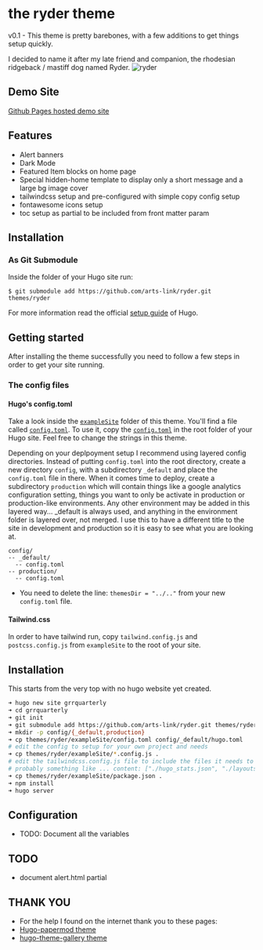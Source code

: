# the ryder theme  

v0.1 - This theme is pretty barebones, with a few additions to get things setup quickly.

I decided to name it after my late friend and companion, the rhodesian ridgeback / mastiff dog named Ryder.
![ryder](https://lh3.googleusercontent.com/pw/ABLVV86vT1B1GlVVA3-ZKPC7-SHC2KkvnhSgeJssyGi31xwtIvEL8-EzKxNSA9uMpJN8GtoTp3RkkVgEog-ZSJsKOJJtIvrB4S81UliRJl6pn8dzIlBTQn6ghn4NsYPIbe2zfJ5diuwzsLfIQco8WnHVgeKMnQ=w822-h617-s-no-gm?authuser=0)

## Demo Site

[Github Pages hosted demo site](https://arts-link.github.io/ryder/)

## Features

- Alert banners
- Dark Mode
- Featured Item blocks on home page
- Special hidden-home template to display only a short message and a large bg image cover
- tailwindcss setup and pre-configured with simple copy config setup
- fontawesome icons setup
- toc setup as partial to be included from front matter param

## Installation

### As Git Submodule

Inside the folder of your Hugo site run:

```
$ git submodule add https://github.com/arts-link/ryder.git themes/ryder
```
For more information read the official [setup guide](//gohugo.io/getting-started/quick-start/) of Hugo.

## Getting started

After installing the theme successfully you need to follow a few steps in order to get your site running.


### The config files

#### Hugo's config.toml
Take a look inside the [`exampleSite`](https://github.com/arts-link/ryder/tree/main/exampleSite) folder of this theme. You'll find a file called [`config.toml`](https://github.com/arts-link/ryder/blob/main/exampleSite/config.toml). To use it, copy the [`config.toml`](https://github.com/arts-link/ryder/blob/main/exampleSite/config.toml) in the root folder of your Hugo site. Feel free to change the strings in this theme.

Depending on your deplpoyment setup I recommend using layered config directories. Instead of putting `config.toml` into the root directory, create a new directory `config`, with a subdirectory `_default` and place the `config.toml` file in there. When it comes time to deploy, create a subdirectory `production` which will contain things like a google analytics configuration setting, things you want to only be activate in production or production-like environments. Any other environment may be added in this layered way... _default is always used, and anything in the environment folder is layered over, not merged. I use this to have a different title to the site in development and production so it is easy to see what you are looking at.

```
config/
-- _default/
  -- config.toml
-- production/
  -- config.toml
```

- You need to delete the line: `themesDir = "../.."` from your new `config.toml` file.

#### Tailwind.css

In order to have tailwind run, copy `tailwind.config.js` and `postcss.config.js` from `exampleSite` to the root of your site. 

## Installation

This starts from the very top with no hugo website yet created.

```bash
➜ hugo new site grrquarterly
➜ cd grrquarterly
➜ git init
➜ git submodule add https://github.com/arts-link/ryder.git themes/ryder
➜ mkdir -p config/{_default,production}
➜ cp themes/ryder/exampleSite/config.toml config/_default/hugo.toml
# edit the config to setup for your own project and needs
➜ cp themes/ryder/exampleSite/*.config.js .
# edit the tailwindcss.config.js file to include the files it needs to watch
# probably something like ... content: ["./hugo_stats.json", "./layouts/**/*.html", "./themes/ryder/layouts/**/*.html"],
➜ cp themes/ryder/exampleSite/package.json .
➜ npm install
➜ hugo server
```

## Configuration

- TODO: Document all the variables  

## TODO

- document alert.html partial

## THANK YOU

- For the help I found on the internet thank you to these pages:
- [Hugo-papermod theme](https://github.com/adityatelange/hugo-PaperMod)
- [hugo-theme-gallery theme](https://github.com/nicokaiser/hugo-theme-gallery)
